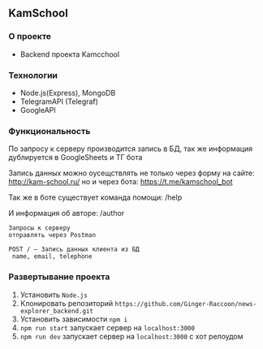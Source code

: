 ## KamSchool
### О проекте
+ Backend проекта Kamcchool

### Технологии
+ Node.js(Express), MongoDB
+ TelegramAPI (Telegraf)
+ GoogleAPI

### Функциональность
По запросу к серверу производится запись в БД, так же информация дублируется в GoogleSheets и ТГ бота  

Запись данных можно оусещствлять не только через форму на сайте: http://kam-school.ru/ но и через бота: https://t.me/kamschool_bot  

Так же в боте существует команда помощи: /help  

И информация об авторе: /author

    Запросы к серверу    
    отправлять через Postman

    POST / — Запись данных клиента из БД    
     name, email, telephone

### Развертывание проекта
1. Установить `Node.js`
2. Клонировать репозиторий `https://github.com/Ginger-Raccoon/news-explorer_backend.git`
3. Установить зависимости `npm i`
4. `npm run start` запускает сервер на `localhost:3000`
5. `npm run dev` запускает сервер на `localhost:3000` с хот релоудом
